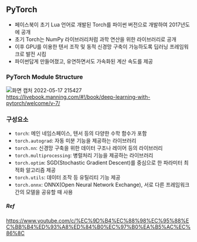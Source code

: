 ## PyTorch
- 페이스북이 초기 Lua 언어로 개발된 Torch를 파이썬 버전으로 개발하여 2017년도에 공개
- 초기 Torch는 NumPy 라이브러리처럼 과학 연산을 위한 라이브러리로 공개
- 이후 GPU를 이용한 텐서 조작 및 동적 신경망 구축이 가능하도록 딥러닝 프레임워크로 발전 시킴
- 파이썬답게 만들어졌고, 유연하면서도 가속화된 계산 속도를 제공

### PyTorch Module Structure
![화면 캡처 2022-05-17 215427](https://user-images.githubusercontent.com/94345086/168815517-bb453e00-c89c-46a1-bde7-b5c4bb85abbc.png)
<https://livebook.manning.com/#!/book/deep-learning-with-pytorch/welcome/v-7/>

### 구성요소
- `torch`: 메인 네임스페이스, 텐서 등의 다양한 수학 함수가 포함
- `torch.autograd`: 자동 미분 기능을 제공하는 라이브러리
- `torch.nn`: 신경망 구축을 위한 데이터 구조나 레이어 등의 라이브러리
- `torch.multiprocessing`: 병럴처리 기능을 제공하는 라이브러리
- `torch.optim`: SGD(Stochastic Gradient Descent)를 중심으로 한 파라미터 최적화 알고리즘 제공
- `torch.utils`: 데이터 조작 등 유틸리티 기능 제공
- `torch.onnx`: ONNX(Open Neural Network Exchange), 서로 다른 프레임워크 간의 모델을 공유할 때 사용

##### Ref
<https://www.youtube.com/c/%EC%9D%B4%EC%88%98%EC%95%88%EC%BB%B4%ED%93%A8%ED%84%B0%EC%97%B0%EA%B5%AC%EC%86%8C>
